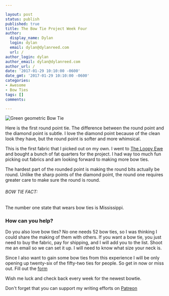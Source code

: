 ```yaml
---

layout: post
status: publish
published: true
title: The Bow Tie Project Week Four
author:
  display_name: Dylan
  login: dylan
  email: dylan@dylanreed.com
  url: /
author_login: dylan
author_email: dylan@dylanreed.com
author_url: /
date: '2017-01-29 10:10:00 -0600'
date_gmt: '2017-01-29 10:10:00 -0600'
categories:
- Awesome
- Bow Ties
tags: []
comments:

---
```


![Green geometric Bow Tie](https://raw.githubusercontent.com/dylanreed/dylanreed.com/gh-pages/Images/Bowtie-week-4.jpg)

Here is the first round point tie. The difference between the round point and the diamond point is subtle. I love the diamond point because of the clean look they have, but the round point is softer and more whimsical. 

This is the first fabric that I picked out on my own. I went to [The Loopy Ewe](http://theloopyewe.com) and bought a bunch of fat quarters for the project. I had way too much fun picking out fabrics and am looking forward to making more bow ties. 

The hardest part of the rounded point is making the round bits actually be round. Unlike the sharp points of the diamond point, the round one requires greater care to make sure the round is round. 

<h6>BOW TIE FACT:</h6>

The number one state that wears bow ties is Mississippi.

<h3>How can you help?</h3>

Do you also love bow ties? No one needs 52 bow ties, so I was thinking I could share the making of them with others. If you want a bow tie, you just need to buy the fabric, pay for shipping,  and I will add you to the list. Shoot me an email so we can set it up. I will need to know what size your neck is. 

Since I also want to gain some bow ties from this experience I will be only opening up twenty-six of the fifty-two ties for people. So get in now or miss out. Fill out the [form](http://dylan.la/2j1ogU3)

Wish me luck and check back every week for the newest bowtie.

Don't forget that you can support my writing efforts on [Patreon](https://www.patreon.com/dylanreed)




